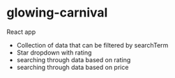 # glowing-carnival
React app 
- Collection of data that can be filtered by searchTerm
- Star dropdown with rating
- searching through data based on rating
- searching through data based on price
